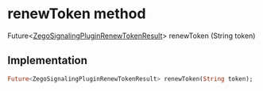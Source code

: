 


# renewToken method








Future&lt;[ZegoSignalingPluginRenewTokenResult](../../zego_uikit_prebuilt_live_audio_room/ZegoSignalingPluginRenewTokenResult-class.md)> renewToken
(String token)








## Implementation

```dart
Future<ZegoSignalingPluginRenewTokenResult> renewToken(String token);
```







